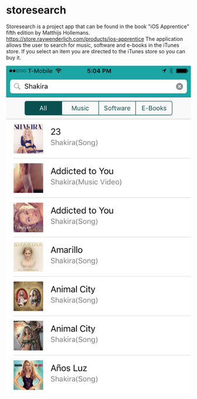 # storesearch

Storesearch is a project app that can be found in the book "iOS Apprentice" fifth edition by Matthijs Hollemans.  
    https://store.raywenderlich.com/products/ios-apprentice
The application allows the user to search for music, software and e-books in the iTunes store. If you select an item you are directed to the iTunes store so you can buy it. 

![Pictures](https://github.com/carlosdelamora/storesearch/blob/master/IMG_2806.PNG)

